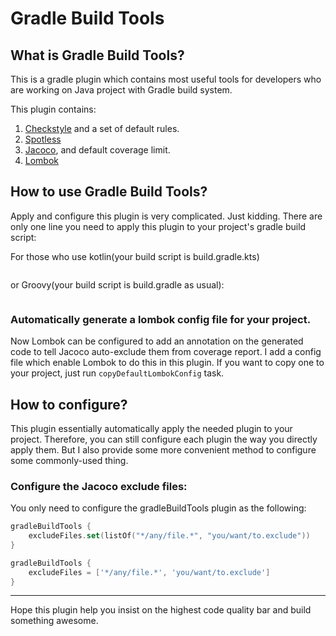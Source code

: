 # Gradle Build Tools 

## What is Gradle Build Tools?

This is a gradle plugin which contains most useful tools for developers who are working on Java project with Gradle build system.

This plugin contains:
1. [Checkstyle](https://docs.gradle.org/current/userguide/checkstyle_plugin.html) and a set of default rules.
2. [Spotless](https://plugins.gradle.org/plugin/com.diffplug.gradle.spotless)
3. [Jacoco](https://docs.gradle.org/current/userguide/jacoco_plugin.html), and default coverage limit.
4. [Lombok](https://plugins.gradle.org/plugin/io.freefair.lombok)

## How to use Gradle Build Tools?

Apply and configure this plugin is very complicated. Just kidding. There are only one line you need to apply this plugin to your project's gradle build script: 

For those who use kotlin(your build script is build.gradle.kts)

```kotlin

```

or Groovy(your build script is build.gradle as usual): 

```groovy

```

### Automatically generate a lombok config file for your project.

Now Lombok can be configured to add an annotation on the generated code to tell Jacoco auto-exclude them from coverage report. I add a config file which enable Lombok to do this in this plugin. If you want to copy one to your project, just run `copyDefaultLombokConfig` task.


## How to configure? 

This plugin essentially automatically apply the needed plugin to your project. Therefore, you can still configure each plugin the way you directly apply them. But I also provide some more convenient method to configure some commonly-used thing. 

### Configure the Jacoco exclude files:

You only need to configure the gradleBuildTools plugin as the following: 

```kotlin
gradleBuildTools {
    excludeFiles.set(listOf("*/any/file.*", "you/want/to.exclude"))
}
```

```groovy
gradleBuildTools {
    excludeFiles = ['*/any/file.*', 'you/want/to.exclude']
}
```

---

Hope this plugin help you insist on the highest code quality bar and build something awesome. 